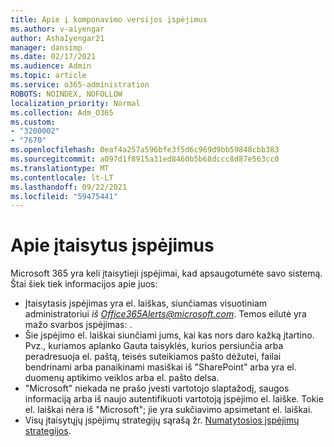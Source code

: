 ```yaml
---
title: Apie į komponavimo versijos įspėjimus
ms.author: v-aiyengar
author: AshaIyengar21
manager: dansimp
ms.date: 02/17/2021
ms.audience: Admin
ms.topic: article
ms.service: o365-administration
ROBOTS: NOINDEX, NOFOLLOW
localization_priority: Normal
ms.collection: Adm_O365
ms.custom:
- "3200002"
- "7670"
ms.openlocfilehash: 0eaf4a257a596bfe3f5d6c969d9bb59848cbb383
ms.sourcegitcommit: a097d1f8915a31ed8460b5b68dccc8d87e563cc0
ms.translationtype: MT
ms.contentlocale: lt-LT
ms.lasthandoff: 09/22/2021
ms.locfileid: "59475441"
---
```

# <a name="about-built-in-alerts"></a>Apie įtaisytus įspėjimus

Microsoft 365 yra keli įtaisytieji įspėjimai, kad apsaugotumėte savo sistemą. Štai šiek tiek informacijos apie juos:

- Įtaisytasis įspėjimas yra el. laiškas, siunčiamas visuotiniam administratoriui *iš Office365Alerts@microsoft.com*. Temos eilutė yra mažo svarbos įspėjimas: <name of alert policy> .
- Šie įspėjimo el. laiškai siunčiami jums, kai kas nors daro kažką įtartino. Pvz., kuriamos aplanko Gauta taisyklės, kurios persiunčia arba peradresuoja el. paštą, teisės suteikiamos pašto dėžutei, failai bendrinami arba panaikinami masiškai iš "SharePoint" arba yra el. duomenų aptikimo veiklos arba el. pašto delsa.
- "Microsoft" niekada ne prašo įvesti vartotojo slaptažodį, saugos informaciją arba iš naujo autentifikuoti vartotoją įspėjimo el. laiške. Tokie el. laiškai nėra iš "Microsoft"; jie yra sukčiavimo apsimetant el. laiškai.
- Visų įtaisytųjų įspėjimų strategijų sąrašą žr. [Numatytosios įspėjimų strategijos](https://go.microsoft.com/fwlink/?linkid=2103170).
